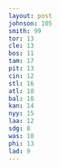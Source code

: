 ```yaml
---
layout: post
johnson: 105
smith: 99
tor: 13
cle: 13
bos: 11
tam: 17
pit: 13
cin: 12
stl: 16
atl: 10
bal: 18
kan: 14
nyy: 15
laa: 12
sdg: 8
was: 10
phi: 13
lad: 9
---
```

